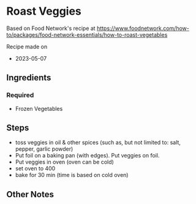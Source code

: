 # Roast Veggies

Based on Food Network's recipe at https://www.foodnetwork.com/how-to/packages/food-network-essentials/how-to-roast-vegetables


Recipe made on
- 2023-05-07

## Ingredients

### Required
- Frozen Vegetables

## Steps

- toss veggies in oil & other spices (such as, but not limited to: salt, pepper, garlic powder)
- Put foil on a baking pan (with edges). Put veggies on foil.
- Put veggies in oven (oven can be cold)
- set oven to 400
- bake for 30 min (time is based on cold oven)


## Other Notes
